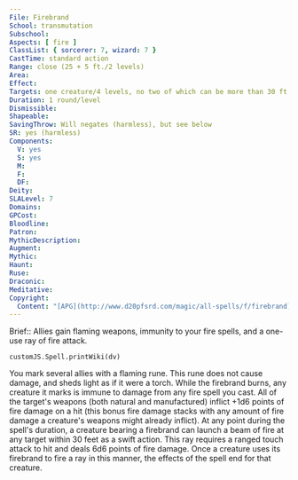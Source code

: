 ```yaml
---
File: Firebrand
School: transmutation
Subschool: 
Aspects: [ fire ]
ClassList: { sorcerer: 7, wizard: 7 }
CastTime: standard action
Range: close (25 + 5 ft./2 levels)
Area: 
Effect: 
Targets: one creature/4 levels, no two of which can be more than 30 ft. apart
Duration: 1 round/level
Dismissible: 
Shapeable: 
SavingThrow: Will negates (harmless), but see below
SR: yes (harmless)
Components:
  V: yes
  S: yes
  M: 
  F: 
  DF: 
Deity: 
SLALevel: 7
Domains: 
GPCost: 
Bloodline: 
Patron: 
MythicDescription: 
Augment: 
Mythic: 
Haunt: 
Ruse: 
Draconic: 
Meditative: 
Copyright:
  Content: "[APG](http://www.d20pfsrd.com/magic/all-spells/f/firebrand)"
---
```

Brief:: Allies gain flaming weapons, immunity to your fire spells, and a one-use ray of fire attack.

```dataviewjs
customJS.Spell.printWiki(dv)
```

You mark several allies with a flaming rune. This rune does not cause damage, and sheds light as if it were a torch. While the firebrand burns, any creature it marks is immune to damage from any fire spell you cast. All of the target's weapons (both natural and manufactured) inflict +1d6 points of fire damage on a hit (this bonus fire damage stacks with any amount of fire damage a creature's weapons might already inflict). At any point during the spell's duration, a creature bearing a firebrand can launch a beam of fire at any target within 30 feet as a swift action. This ray requires a ranged touch attack to hit and deals 6d6 points of fire damage. Once a creature uses its firebrand to fire a ray in this manner, the effects of the spell end for that creature.
